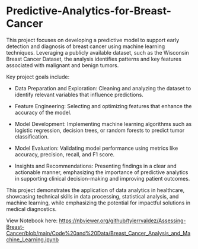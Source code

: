 # Predictive-Analytics-for-Breast-Cancer
This project focuses on developing a predictive model to support early detection and diagnosis of breast cancer using machine learning techniques. Leveraging a publicly available dataset, such as the Wisconsin Breast Cancer Dataset, the analysis identifies patterns and key features associated with malignant and benign tumors.

Key project goals include:

- Data Preparation and Exploration: Cleaning and analyzing the dataset to identify relevant variables that influence predictions.

- Feature Engineering: Selecting and optimizing features that enhance the accuracy of the model.

- Model Development: Implementing machine learning algorithms such as logistic regression, decision trees, or random forests to predict tumor classification.

- Model Evaluation: Validating model performance using metrics like accuracy, precision, recall, and F1 score.

- Insights and Recommendations: Presenting findings in a clear and actionable manner, emphasizing the importance of predictive analytics in supporting clinical decision-making and improving patient outcomes.

This project demonstrates the application of data analytics in healthcare, showcasing technical skills in data processing, statistical analysis, and machine learning, while emphasizing the potential for impactful solutions in medical diagnostics.

View Notebook here: https://nbviewer.org/github/tylerrvaldez/Assessing-Breast-Cancer/blob/main/Code%20and%20Data/Breast_Cancer_Analysis_and_Machine_Learning.ipynb
